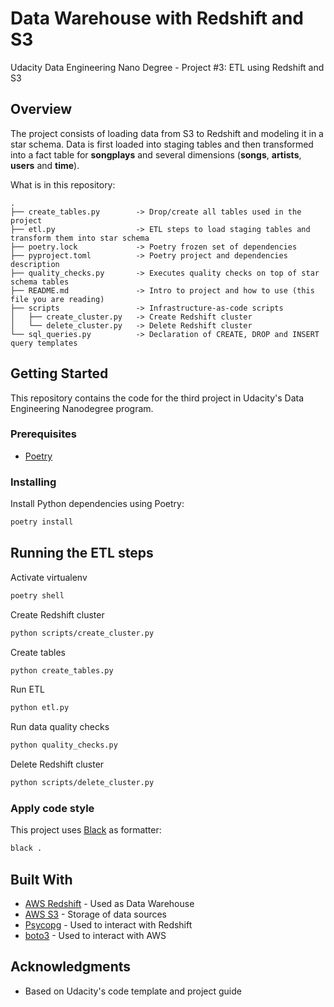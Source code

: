 # Data Warehouse with Redshift and S3

Udacity Data Engineering Nano Degree - Project #3: ETL using Redshift and S3

## Overview
The project consists of loading data from S3 to Redshift and modeling it in a star schema. Data is first loaded into staging tables and then transformed into a fact table for **songplays** and several dimensions (**songs**, **artists**, **users** and **time**). 

What is in this repository:
```
.
├── create_tables.py        -> Drop/create all tables used in the project
├── etl.py                  -> ETL steps to load staging tables and transform them into star schema
├── poetry.lock             -> Poetry frozen set of dependencies
├── pyproject.toml          -> Poetry project and dependencies description
├── quality_checks.py       -> Executes quality checks on top of star schema tables
├── README.md               -> Intro to project and how to use (this file you are reading)
├── scripts                 -> Infrastructure-as-code scripts
│   ├── create_cluster.py   -> Create Redshift cluster
│   └── delete_cluster.py   -> Delete Redshift cluster
└── sql_queries.py          -> Declaration of CREATE, DROP and INSERT query templates
```

## Getting Started
This repository contains the code for the third project in Udacity's Data Engineering Nanodegree program.
### Prerequisites

- [Poetry](https://python-poetry.org/docs/)

### Installing

Install Python dependencies using Poetry:

```bash
poetry install
```

## Running the ETL steps

Activate virtualenv

```bash
poetry shell
```

Create Redshift cluster

```bash
python scripts/create_cluster.py
```

Create tables

```bash
python create_tables.py
```

Run ETL

```bash
python etl.py
```

Run data quality checks

```bash
python quality_checks.py
```

Delete Redshift cluster

```bash
python scripts/delete_cluster.py
```
### Apply code style

This project uses [Black](https://github.com/psf/black) as formatter:

```bash
black .
```

## Built With

  - [AWS Redshift](https://aws.amazon.com/redshift/?whats-new-cards.sort-by=item.additionalFields.postDateTime&whats-new-cards.sort-order=desc) - Used as Data Warehouse
  - [AWS S3](https://aws.amazon.com/s3/) - Storage of data sources
  - [Psycopg](https://www.psycopg.org) - Used to interact with Redshift
  - [boto3](https://boto3.amazonaws.com/v1/documentation/api/latest/index.html) - Used to interact with AWS

## Acknowledgments

  - Based on Udacity's code template and project guide
